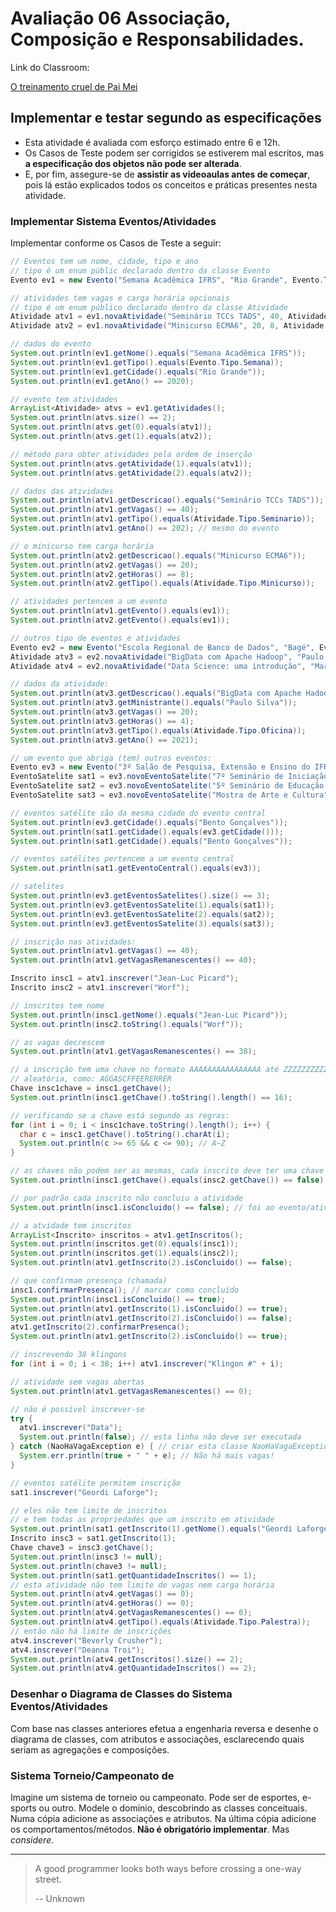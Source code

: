 # Avaliação 06 Associação, Composição e Responsabilidades.

Link do Classroom: <pendente>

[O treinamento cruel de Pai Mei](https://youtu.be/JOCe0isg_1E)


## Implementar e testar segundo as especificações

- Esta atividade é avaliada com esforço estimado entre 6 e 12h.
- Os Casos de Teste podem ser corrigidos se estiverem mal escritos, mas **a especificação dos objetos não pode ser alterada**.
- E, por fim, assegure-se de **assistir as videoaulas antes de começar**, pois lá estão explicados todos os conceitos e práticas presentes nesta atividade.


### Implementar Sistema Eventos/Atividades

Implementar conforme os Casos de Teste a seguir:

```java
// Eventos tem um nome, cidade, tipo e ano
// tipo é um enum públic declarado dentro da classe Evento
Evento ev1 = new Evento("Semana Acadêmica IFRS", "Rio Grande", Evento.Tipo.Semana, 2020);

// atividades tem vagas e carga horária opcionais
// tipo é um enum público declarado dentro da classe Atividade
Atividade atv1 = ev1.novaAtividade("Seminário TCCs TADS", 40, Atividade.Tipo.Seminario);
Atividade atv2 = ev1.novaAtividade("Minicurso ECMA6", 20, 8, Atividade.Tipo.Minicurso);

// dados do evento
System.out.println(ev1.getNome().equals("Semana Acadêmica IFRS"));
System.out.println(ev1.getTipo().equals(Evento.Tipo.Semana));
System.out.println(ev1.getCidade().equals("Rio Grande"));
System.out.println(ev1.getAno() == 2020);

// evento tem atividades
ArrayList<Atividade> atvs = ev1.getAtividades();
System.out.println(atvs.size() == 2);
System.out.println(atvs.get(0).equals(atv1));
System.out.println(atvs.get(1).equals(atv2));

// método para obter atividades pela ordem de inserção
System.out.println(atvs.getAtividade(1).equals(atv1));
System.out.println(atvs.getAtividade(2).equals(atv2));

// dados das atividades
System.out.println(atv1.getDescricao().equals("Seminário TCCs TADS"));
System.out.println(atv1.getVagas() == 40);
System.out.println(atv1.getTipo().equals(Atividade.Tipo.Seminario));
System.out.println(atv1.getAno() == 202); // mesmo do evento

// o minicurso tem carga horária
System.out.println(atv2.getDescricao().equals("Minicurso ECMA6"));
System.out.println(atv2.getVagas() == 20);
System.out.println(atv2.getHoras() == 8);
System.out.println(atv2.getTipo().equals(Atividade.Tipo.Minicurso));

// atividades pertencem a um evento
System.out.println(atv1.getEvento().equals(ev1));
System.out.println(atv2.getEvento().equals(ev1));

// outros tipo de eventos e atividades
Evento ev2 = new Evento("Escola Regional de Banco de Dados", "Bagé", Evento.Tipo.Escola, 2021);
Atividade atv3 = ev2.novaAtividade("BigData com Apache Hadoop", "Paulo Silva", 20, 4, Atividade.Tipo.Oficina);
Atividade atv4 = ev2.novaAtividade("Data Science: uma introdução", "Maria Santos", Atividade.Tipo.Palestra);

// dados da atividade:
System.out.println(atv3.getDescricao().equals("BigData com Apache Hadoop"));
System.out.println(atv3.getMinistrante().equals("Paulo Silva"));
System.out.println(atv3.getVagas() == 20);
System.out.println(atv3.getHoras() == 4);
System.out.println(atv3.getTipo().equals(Atividade.Tipo.Oficina));
System.out.println(atv3.getAno() == 2021);

// um evento que abriga (tem) outros eventos:
Evento ev3 = new Evento("3º Salão de Pesquisa, Extensão e Ensino do IFRS", "Bento Gonçalves", Evento.Tipo.Salao, 2022);
EventoSatelite sat1 = ev3.novoEventoSatelite("7º Seminário de Iniciação Científica e Tecnológica (SICT)", Evento.Tipo.Seminario);
EventoSatelite sat2 = ev3.novoEventoSatelite("5º Seminário de Educação Profissional e Tecnológica (SEMEPT)", Evento.Tipo.Seminario);
EventoSatelite sat3 = ev3.novoEventoSatelite("Mostra de Arte e Cultura", Evento.Tipo.Mostra);

// eventos satélite são da mesma cidade do evento central
System.out.println(ev3.getCidade().equals("Bento Gonçalves"));
System.out.println(sat1.getCidade().equals(ev3.getCidade()));
System.out.println(sat1.getCidade().equals("Bento Gonçalves"));

// eventos satélites pertencem a um evento central
System.out.println(sat1.getEventoCentral().equals(ev3));

// satelites
System.out.println(ev3.getEventosSatelites().size() == 3);
System.out.println(ev3.getEventosSatelite(1).equals(sat1));
System.out.println(ev3.getEventosSatelite(2).equals(sat2));
System.out.println(ev3.getEventosSatelite(3).equals(sat3));

// inscrição nas atividades:
System.out.println(atv1.getVagas() == 40);
System.out.println(atv1.getVagasRemanescentes() == 40);

Inscrito insc1 = atv1.inscrever("Jean-Luc Picard");
Inscrito insc2 = atv1.inscrever("Worf");

// inscritos tem nome
System.out.println(insc1.getNome().equals("Jean-Luc Picard"));
System.out.println(insc2.toString().equals("Worf"));

// as vagas decrescem
System.out.println(atv1.getVagasRemanescentes() == 38);

// a inscrição tem uma chave no formato AAAAAAAAAAAAAAAA até ZZZZZZZZZZZZZZZZ
// aleatória, como: AGGASCFFEERERRER
Chave insc1chave = insc1.getChave();
System.out.println(insc1.getChave().toString().length() == 16);

// verificando se a chave está segundo as regras:
for (int i = 0; i < insc1chave.toString().length(); i++) {
  char c = insc1.getChave().toString().charAt(i);
  System.out.println(c >= 65 && c <= 90); // A~Z
}

// as chaves não podem ser as mesmas, cada inscrito deve ter uma chave única
System.out.println(insc1.getChave().equals(insc2.getChave()) == false);

// por padrão cada inscrito não concluiu a atividade
System.out.println(insc1.isConcluido() == false); // foi ao evento/atividade?

// a atvidade tem inscritos
ArrayList<Inscrito> inscritos = atv1.getInscritos();
System.out.println(inscritos.get(0).equals(insc1));
System.out.println(inscritos.get(1).equals(insc2));
System.out.println(atv1.getInscrito(2).isConcluido() == false);

// que confirmam presença (chamada)
insc1.confirmarPresenca(); // marcar como concluído
System.out.println(insc1.isConcluido() == true);
System.out.println(atv1.getInscrito(1).isConcluido() == true);
System.out.println(atv1.getInscrito(2).isConcluido() == false);
atv1.getInscrito(2).confirmarPresenca();
System.out.println(atv1.getInscrito(2).isConcluido() == true);

// inscrevendo 38 klingons
for (int i = 0; i < 38; i++) atv1.inscrever("Klingon #" + i);

// atividade sem vagas abertas
System.out.println(atv1.getVagasRemanescentes() == 0);

// não é possível inscrever-se
try {
  atv1.inscrever("Data");
  System.out.println(false); // esta linha não deve ser executada
} catch (NaoHaVagaException e) { // criar esta classe NaoHaVagaException extends RuntimeException
  System.err.println(true + " " + e); // Não há mais vagas!
}

// eventos satélite permitem inscrição
sat1.inscrever("Geordi Laforge");

// eles não tem limite de inscritos
// e tem todas as propriedades que um inscrito em atividade
System.out.println(sat1.getInscrito(1).getNome().equals("Geordi Laforge"));
Inscrito insc3 = sat1.getInscrito(1);
Chave chave3 = insc3.getChave();
System.out.println(insc3 != null);
System.out.println(chave3 != null);
System.out.println(sat1.getQuantidadeInscritos() == 1);
// esta atividade não tem limite de vagas nem carga horária
System.out.println(atv4.getVagas() == 0);
System.out.println(atv4.getHoras() == 0);
System.out.println(atv4.getVagasRemanescentes() == 0);
System.out.println(atv4.getTipo().equals(Atividade.Tipo.Palestra));
// então não há limite de inscrições
atv4.inscrever("Beverly Crusher");
atv4.inscrever("Deanna Troi");
System.out.println(atv4.getInscritos().size() == 2);
System.out.println(atv4.getQuantidadeInscritos() == 2);
```

### Desenhar o Diagrama de Classes do Sistema Eventos/Atividades

Com base nas classes anteriores efetua a engenharia reversa e desenhe o diagrama de classes, com atributos e associações, esclarecendo quais seriam as agregações e composições.

### Sistema Torneio/Campeonato de <escolha>

Imagine um sistema de torneio ou campeonato. Pode ser de esportes, e-sports ou outro. Modele o domínio, descobrindo as classes conceituais. Numa cópia adicione as associações e atributos. Na última cópia adicione os comportamentos/métodos. **Não é obrigatório implementar**. Mas _considere_.

- - -

> A good programmer looks both ways before crossing a one-way street.
>
> -- Unknown
